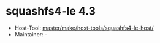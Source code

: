 # squashfs4-le 4.3
 - Host-Tool: [master/make/host-tools/squashfs4-le-host/](https://github.com/Freetz-NG/freetz-ng/tree/master/make/host-tools/squashfs4-le-host/)
 - Maintainer: -


